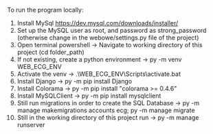 To run the program locally: 
1. Install MySql https://dev.mysql.com/downloads/installer/
2. Set up the MySQL user as root, and password as strong_password (otherwise change in the webowe/settings.py file of the project)
3. Open terminal powershell -> Navigate to working directory of this project (cd folder_path)
4. If not existing, create a python environment -> py -m venv WEB_ECG_ENV
5. Activate the venv -> .\WEB_ECG_ENV\Scripts\activate.bat
6. Install Django -> py -m pip install Django
7. Install Colorama ->  py -m pip install "colorama >= 0.4.6"
8. Install MySQLClient -> py -m pip install mysqlclient
9. Still run migrations in order to create the SQL Database -> py -m manage makemigrations accounts ecg; py -m manage migrate
10. Still in the working directory of this project run ->  py -m manage runserver
